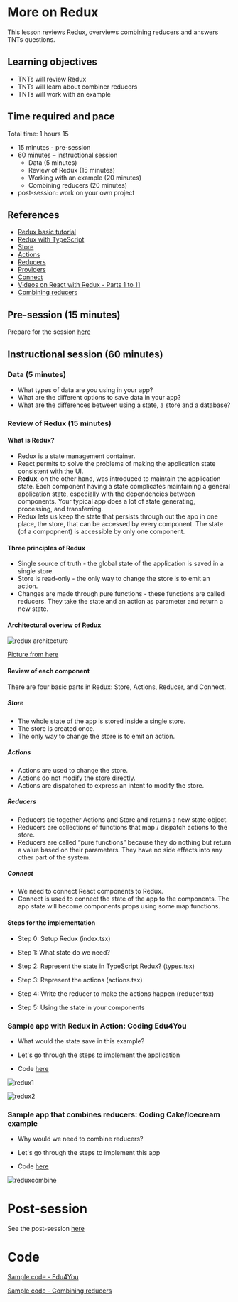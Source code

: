# More on Redux

This lesson reviews Redux, overviews combining reducers and answers TNTs questions.

## Learning objectives

* TNTs will review Redux
* TNTs will learn about combiner reducers
* TNTs will work with an example

## Time required and pace

Total time: 1 hours 15

* 15 minutes - pre-session
* 60 minutes – instructional session
  * Data (5 minutes)
  * Review of Redux (15 minutes)
  * Working with an example (20 minutes)
  * Combining reducers (20 minutes)
*  post-session: work on your own project

## References

* [Redux basic tutorial](https://redux.js.org/basics/basic-tutorial)
* [Redux with TypeScript](https://redux.js.org/recipes/usage-with-typescript)
* [Store](https://redux.js.org/recipes/configuring-your-store)
* [Actions](https://redux.js.org/basics/actions)
* [Reducers](https://redux.js.org/basics/reducers)
* [Providers](https://react-redux.js.org/api/provider)
* [Connect](https://react-redux.js.org/api/connect)
* [Videos on React with Redux - Parts 1 to 11](https://www.youtube.com/watch?v=DiLVAXlVYR0)
* [Combining reducers](https://redux.js.org/api/combinereducers)

## Pre-session (15 minutes)

Prepare for the session [here](https://github.com/tnt-summer-academy/Curriculum/wiki/%5BStretch%5DMore-on-Redux)

## Instructional session (60 minutes)

### Data (5 minutes)

* What types of data are you using in your app? 
* What are the different options to save data in your app?  
* What are the differences between using a state, a store and a database?

### Review of Redux (15 minutes)

#### What is Redux? 

* Redux is a state management container.
* React permits to solve the problems of making the application state consistent with the UI. 
* **Redux**, on the other hand, was introduced to maintain the application state. Each component having a state complicates maintaining a general application state, especially with the dependencies between components. Your typical app does a lot of state generating, processing, and transferring.
* Redux lets us keep the state that persists through out the app in one place, the store, that can be accessed by every component. The state (of a compopnent) is accessible by only one component. 

#### Three principles of Redux

* Single source of truth - the global state of the application is saved in a single store.
* Store is read-only - the only way to change the store is to emit an action.
* Changes are made through pure functions - these functions are called reducers. They take the state and an action as parameter and return a new state.

#### Architectural overiew of Redux 

![redux architecture](https://github.com/tnt-summer-academy/Curriculum/blob/main/Week%202/%5BENG2.4%5Dreduxhighlevelarchitecture.png)

[Picture from here](https://www.kirupa.com/react/using_redux_with_react.htm)

#### Review of each component

There are four basic parts in Redux: Store, Actions, Reducer, and Connect. 

##### Store

* The whole state of the app is stored inside a single store. 
* The store is created once.
* The only way to change the store is to emit an action. 

##### Actions

* Actions are used to change the store.  
* Actions do not modify the store directly. 
* Actions are dispatched to express an intent to modify the store.

##### Reducers

* Reducers tie together Actions and Store and returns a new state object. 
* Reducers are collections of functions that map / dispatch actions to the store.
* Reducers are called “pure functions” because they do nothing but return a value based on their parameters. They have no side effects into any other part of the system.

##### Connect

* We need to connect React components to Redux.
* Connect is used to connect the state of the app to the components. The app state will become components props using some map functions. 

#### Steps for the implementation

* Step 0: Setup Redux (index.tsx)

* Step 1: What state do we need?

* Step 2: Represent the state in TypeScript Redux? (types.tsx)

* Step 3: Represent the actions (actions.tsx)

* Step 4: Write the reducer to make the actions happen (reducer.tsx)

* Step 5: Using the state in your components

### Sample app with Redux in Action: Coding Edu4You

* What would the state save in this example?

* Let's go through the steps to implement the application

* Code [here](https://github.com/tnt-summer-academy/Samples/tree/main/Stretch/courses-redux)

![redux1](https://github.com/tnt-summer-academy/Curriculum/blob/main/Stretch%20topics/reduxedu1.png)

![redux2](https://github.com/tnt-summer-academy/Curriculum/blob/main/Stretch%20topics/reduxedu2.png)

### Sample app that combines reducers: Coding Cake/Icecream example

* Why would we need to combine reducers?

* Let's go through the steps to implement this app

* Code [here](https://github.com/tnt-summer-academy/Samples/tree/main/Stretch/combine-redux)

![reduxcombine](https://github.com/tnt-summer-academy/Curriculum/blob/main/Stretch%20topics/reduxcombine.png)


# Post-session

See the post-session [here](https://github.com/tnt-summer-academy/Curriculum/wiki/%5BStretch%5DMore-on-Redux)


# Code

[Sample code - Edu4You](https://github.com/tnt-summer-academy/Samples/tree/main/Stretch/courses-redux)

[Sample code - Combining reducers](https://github.com/tnt-summer-academy/Samples/tree/main/Stretch/combine-redux)

